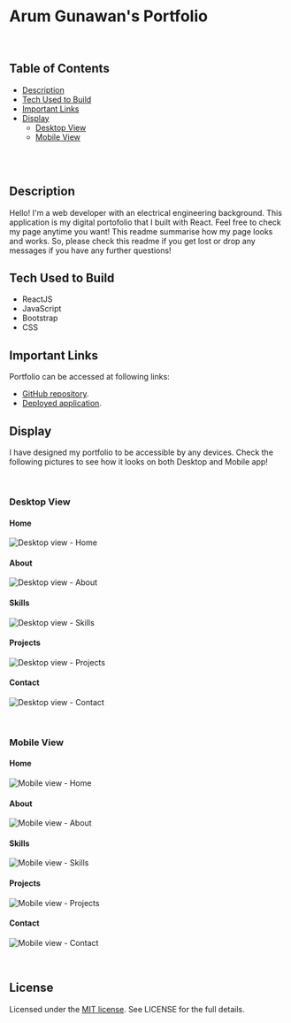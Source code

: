 # Arum Gunawan's Portfolio

</br>

## Table of Contents
* [Description](#description)
* [Tech Used to Build](#tech-used-to-build)
* [Important Links](#important-links)
* [Display](#display)
  * [Desktop View](#desktop-view)
  * [Mobile View](#mobile-view)

</br>

</br>

## Description

Hello! I'm a web developer with an electrical engineering background. This application is my digital portofolio that I built with React. Feel free to check my page anytime you want! This readme summarise how my page looks and works. So, please check this readme if you get lost or drop any messages if you have any further questions!

## Tech Used to Build
* ReactJS
* JavaScript
* Bootstrap
* CSS

## Important Links

Portfolio can be accessed at following links:
* [GitHub repository](https://github.com/YueHuaHua/portfolio).
* [Deployed application](https://yuehuahua.github.io/portfolio/).


## Display

I have designed my portfolio to be accessible by any devices. Check the following pictures to see how it looks on both Desktop and Mobile app!

</br>

### Desktop View

#### Home
![Desktop view - Home](images/desktop-home.png)
#### About
![Desktop view - About](images/desktop-about.png)
#### Skills
![Desktop view - Skills](images/desktop-skills.png)
#### Projects
![Desktop view - Projects](images/desktop-projects.png)
#### Contact
![Desktop view - Contact](images/desktop-contact.png)

</br>

### Mobile View

#### Home
![Mobile view - Home](images/mobile-home.png)
#### About
![Mobile view - About](images/mobile-about.png)
#### Skills
![Mobile view - Skills](images/mobile-skills.png)
#### Projects
![Mobile view - Projects](images/mobile-projects.png)
#### Contact
![Mobile view - Contact](images/mobile-contact.png)

</br>

## License

Licensed under the [MIT license](https://github.com/git/git-scm.com/blob/main/MIT-LICENSE.txt). See LICENSE for the full details.
